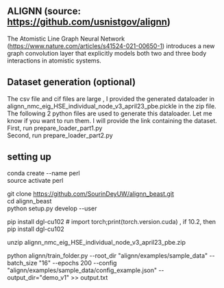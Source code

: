 

## ALIGNN (source: https://github.com/usnistgov/alignn)

The Atomistic Line Graph Neural Network (https://www.nature.com/articles/s41524-021-00650-1)  introduces a new graph convolution layer that explicitly models both two and three body interactions in atomistic systems. 

## Dataset generation (optional)
The csv file and cif files are large , I provided the generated dataloader in alignn_nmc_eig_HSE_individual_node_v3_april23_pbe.pickle in the zip file. The following 2 python files are used to generate this dataloader. Let me know if you want to run them. I will provide the link containing the dataset. 
First, run prepare_loader_part1.py </br>
Second, run prepare_loader_part2.py


## setting up 

conda create --name perl </br>
source activate perl


git clone https://github.com/SourinDeyUW/alignn_beast.git </br>
cd alignn_beast </br>
python setup.py develop --user </br>


pip install dgl-cu102 # import torch;print(torch.version.cuda) , if 10.2, then pip install dgl-cu102 </br>

unzip alignn_nmc_eig_HSE_individual_node_v3_april23_pbe.zip

python alignn/train_folder.py --root_dir "alignn/examples/sample_data"  --batch_size "16" --epochs 200 --config "alignn/examples/sample_data/config_example.json" --output_dir="demo_v1" >> output.txt





